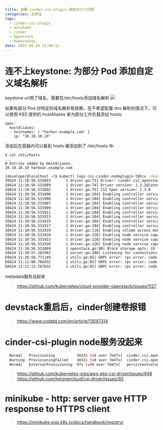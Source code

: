 ```yaml
---
title: 部署 cinder-csi-plugin 遇到的几个问题
categories: 云原生
tags:
  - cinder-csi-plugin
  - minikube
  - cinder
  - Openstack
  - Kubernetes
date: 2022-04-24 11:00:11
---
```


# 连不上keystone: 为部分 Pod 添加自定义域名解析
keystone url用了域名，需要在/etc/hosts添加域名解析
![](/images/fusion-dev-env1/00f23ba4.png)

如果有部分 Pod 对特定的域名解析有依赖，在不希望配置 dns 解析的情况下，可以使用 K8S 提供的 hostAliases 来为部分工作负载添加 hosts:

    spec:
      hostAliases:
      - hostnames: [ "harbor.example.com" ]
        ip: "10.10.10.10"

添加后在容器内可以看到 hosts 被添加到了 /etc/hosts 中:

    $ cat /etc/hosts
    ...
    # Entries added by HostAliases.
    10.10.10.10	harboar.example.com

```bash
[developer@localhost ~]$ kubectl logs csi-cinder-nodeplugin-t8hcx -nkube-system -c cinder-csi-plugin
I0424 11:10:56.531843       1 driver.go:73] Driver: cinder.csi.openstack.org
I0424 11:10:56.531889       1 driver.go:74] Driver version: 1.3.2@latest
I0424 11:10:56.531892       1 driver.go:75] CSI Spec version: 1.3.0
I0424 11:10:56.531898       1 driver.go:104] Enabling controller service capability: LIST_VOLUMES
I0424 11:10:56.531900       1 driver.go:104] Enabling controller service capability: CREATE_DELETE_VOLUME
I0424 11:10:56.531907       1 driver.go:104] Enabling controller service capability: PUBLISH_UNPUBLISH_VOLUME
I0424 11:10:56.531909       1 driver.go:104] Enabling controller service capability: CREATE_DELETE_SNAPSHOT
I0424 11:10:56.531911       1 driver.go:104] Enabling controller service capability: LIST_SNAPSHOTS
I0424 11:10:56.531913       1 driver.go:104] Enabling controller service capability: EXPAND_VOLUME
I0424 11:10:56.531915       1 driver.go:104] Enabling controller service capability: CLONE_VOLUME
I0424 11:10:56.531917       1 driver.go:104] Enabling controller service capability: LIST_VOLUMES_PUBLISHED_NODES
I0424 11:10:56.531919       1 driver.go:116] Enabling volume access mode: SINGLE_NODE_WRITER
I0424 11:10:56.531920       1 driver.go:126] Enabling node service capability: STAGE_UNSTAGE_VOLUME
I0424 11:10:56.531923       1 driver.go:126] Enabling node service capability: EXPAND_VOLUME
I0424 11:10:56.531928       1 driver.go:126] Enabling node service capability: GET_VOLUME_STATS
I0424 11:10:56.532069       1 openstack.go:90] Block storage opts: {0 false false}
I0424 11:10:57.181982       1 server.go:108] Listening for connections on address: &net.UnixAddr{Name:"/csi/csi.sock", Net:"unix"}
E0424 11:10:58.771149       1 utils.go:85] GRPC error: rpc error: code = Internal desc = [NodeGetInfo] unable to retrieve instance id of node error fetching http://169.254.169.254/openstack/latest/meta_data.json: Get "http://169.254.169.254/openstack/latest/meta_data.json": dial tcp 169.254.169.254:80: connect: connection refused
E0424 11:11:00.768432       1 utils.go:85] GRPC error: rpc error: code = Internal desc = [NodeGetInfo] unable to retrieve instance id of node error fetching http://169.254.169.254/openstack/latest/meta_data.json: Get "http://169.254.169.254/openstack/latest/meta_data.json": dial tcp 169.254.169.254:80: connect: connection refused
E0424 11:11:13.787632       1 utils.go:85] GRPC error: rpc error: code = Internal desc = [NodeGetInfo] unable to retrieve instance id of node error fetching http://169.254.169.254/openstack/latest/meta_data.json: Get "http://169.254.169.254/openstack/latest/meta_data.json": dial tcp 169.254.169.254:80: connect: connection refused
```
metadata服务没起来
> https://github.com/kubernetes/cloud-provider-openstack/issues/1127

# devstack重启后，cinder创建卷报错

> https://www.codetd.com/en/article/13087314

# cinder-csi-plugin node服务没起来
```bash
  Normal   Provisioning          3m32s (x9 over 7m47s)  cinder.csi.openstack.org_csi-cinder-controllerplugin-667d467bf6-qfsnn_90ee191a-788a-4cda-82f2-eb61f37b20f5  External provisioner is provisioning volume for claim "default/csi-pvc-cinderplugin"
  Warning  ProvisioningFailed    3m32s (x9 over 7m47s)  cinder.csi.openstack.org_csi-cinder-controllerplugin-667d467bf6-qfsnn_90ee191a-788a-4cda-82f2-eb61f37b20f5  failed to provision volume with StorageClass "csi-sc-cinderplugin": error generating accessibility requirements: no available topology found
  Normal   ExternalProvisioning  97s (x26 over 7m47s)   persistentvolume-controller        waiting for a volume to be created, either by external provisioner "cinder.csi.openstack.org" or manually created by system administrator
```
> https://github.com/kubernetes-sigs/aws-ebs-csi-driver/issues/848
> https://github.com/hetznercloud/csi-driver/issues/92

# minikube - http: server gave HTTP response to HTTPS client
> https://minikube.sigs.k8s.io/docs/handbook/registry/